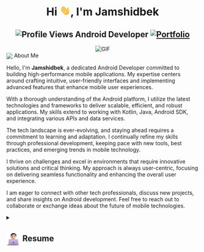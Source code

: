 <h1 align="center">Hi <img src="https://github.com/Jamie10X/Jamie10X/blob/main/icons/Hi.gif" width="28px"/>, I'm Jamshidbek</h1>
<h2 align="center">
  <img src="https://komarev.com/ghpvc/?username=Jamie10X&color=dc143c&style=for-the-badge" alt="Profile Views" style="height:21px;">
  Android Developer
  <a href="https://[your-portfolio-link]">
    <img src="https://img.shields.io/badge/Portfolio-543DE0?style=for-the-badge&logo=About.me&logoColor=white" alt="Portfolio" style="height:22px;">
  </a>
</h2>
<div align="center">
 <img alt="GIF" src="https://media4.giphy.com/media/11KzOet1ElBDz2/giphy.gif?cid=6c09b952ufa3xxbbm0mpuadm2zaik3wjp4m9luz2ly0lyz8d&ep=v1_internal_gif_by_id&rid=giphy.gif&ct=g" />
</div>
<img align='center' src="https://i.giphy.com/media/LOnt6uqjD9OexmQJRB/giphy.gif" width="37"/> About Me

Hello, I'm **Jamshidbek**, a dedicated Android Developer committed to building high-performance mobile applications. My expertise centers around crafting intuitive, user-friendly interfaces and implementing advanced features that enhance mobile user experiences.

With a thorough understanding of the Android platform, I utilize the latest technologies and frameworks to deliver scalable, efficient, and robust applications. My skills extend to working with Kotlin, Java, Android SDK, and integrating various APIs and data services.

The tech landscape is ever-evolving, and staying ahead requires a commitment to learning and adaptation. I continually refine my skills through professional development, keeping pace with new tools, best practices, and emerging trends in mobile technology.

I thrive on challenges and excel in environments that require innovative solutions and critical thinking. My approach is always user-centric, focusing on delivering seamless functionality and enhancing the overall user experience.

I am eager to connect with other tech professionals, discuss new projects, and share insights on Android development. Feel free to reach out to collaborate or exchange ideas about the future of mobile technologies.

<details>
 <summary><h2> <img align="center" src="https://github.com/Jamie10X/Jamie10X/blob/main/icons/about.png" width="37" /> Resume</h2></summary>

 <details>
  <summary><h4> <img align="center" src="https://github.com/Jamie10X/Jamie10X/blob/main/icons/academics.gif" width="29"/> Academics</h4></summary>

  <span><img src="https://img.shields.io/badge/CS-Dongseo University-1877F2?style=for-the-badge"></span>
  <span><img src="https://img.shields.io/badge/GPA-3.8/4.0-EFEEE9?style=for-the-badge"></span>
<br>
  <a href="http://www.dongseo.ac.kr/eng/">Dongseo University</a>

</details>

<details>
  <summary><h4> <img align="center" src="https://github.com/Jamie10X/Jamie10X/blob/main/icons/experience.gif" width="29"/> Experience</h4></summary>

- **Freelance Android Developer** | Various Clients | Period of Engagement (e.g., 2022 - Present)
  - Develop and maintain custom Android applications for various clients across multiple industries.
  - Implement user-centric designs and functionalities, enhancing user engagement and satisfaction.
  - Optimize application performance, improve stability, and integrate cutting-edge solutions using Kotlin.

- **Personal Projects**
--

</details>


<details>
  <summary><h4> <img align="center" src="https://github.com/Jamie10X/Jamie10X/blob/main/icons/coding.gif" width="29"/> Coding Handles</h4></summary>
  [![LeetCode](https://img.shields.io/badge/LeetCode-000000?style=for-the-badge&logo=LeetCode&logoColor=#d16c06)](https://www.leetcode.com/Jamie1023)
  [![GitHub](https://img.shields.io/badge/GitHub-100000?style=for-the-badge&logo=github&logoColor=white)](https://github.com/Jamie10X)
  [![Google Developer](https://img.shields.io/badge/Google_Developer-4285F4?style=for-the-badge&logo=google&logoColor=white)](https://developers.google.com/profile/u/JamshidbekBoynazarov)
  [![Hackerrank](https://img.shields.io/badge/-Hackerrank-2EC866?style=for-the-badge&logo=HackerRank&logoColor=white)](https://www.hackerrank.com/jamshidboynazar1)
</details>

<details>
  <summary><h4> <img align="center" src="https://github.com/Jamie10X/Jamie10X/blob/main/icons/techstack.gif" width="29"/> Tech Stack</h4></summary>

  #### Core Languages
  ![Kotlin](https://img.shields.io/badge/kotlin-%230095D5.svg?style=for-the-badge&logo=kotlin&logoColor=white)
  ![Python](https://img.shields.io/badge/python-3670A0?style=for-the-badge&logo=python&logoColor=ffdd54)
  ![JavaScript](https://img.shields.io/badge/javascript-%23323330.svg?style=for-the-badge&logo=javascript&logoColor=%23F7DF1E)
  ![Java](https://img.shields.io/badge/java-%23ED8B00.svg?style=for-the-badge&logo=java&logoColor=white)

  #### Web Development
  ![Node.js](https://img.shields.io/badge/Node.js-43853D?style=for-the-badge&logo=nodedotjs&logoColor=white)
  ![MongoDB](https://img.shields.io/badge/MongoDB-%234ea94b.svg?style=for-the-badge&logo=mongodb&logoColor=white)
  ![Express.js](https://img.shields.io/badge/Express.js-000000?style=for-the-badge&logo=express&logoColor=white)
  ![MySQL](https://img.shields.io/badge/mysql-%2300f.svg?style=for-the-badge&logo=mysql&logoColor=white)

  #### Android Development
  ![Android SDK](https://img.shields.io/badge/Android_SDK-%233DDC84.svg?style=for-the-badge&logo=android&logoColor=white)
  ![Jetpack Compose](https://img.shields.io/badge/Jetpack_Compose-%2355458A.svg?style=for-the-badge&logo=androidstudio&logoColor=white)
  ![Ktor](https://img.shields.io/badge/Ktor-000000?style=for-the-badge&logo=ktor&logoColor=white)
  ![XML](https://img.shields.io/badge/XML-F9F9F9?style=for-the-badge&logoColor=black)

  #### Tools and Deployment
  ![Android Studio](https://img.shields.io/badge/Android_Studio-%233DDC84.svg?style=for-the-badge&logo=androidstudio&logoColor=white)
  ![Git](https://img.shields.io/badge/-Git-%23F05032.svg?style=for-the-badge&logo=git&logoColor=white)
  ![Gradle](https://img.shields.io/badge/Gradle-%2302303A.svg?style=for-the-badge&logo=gradle&logoColor=white)
  ![Firebase](https://img.shields.io/badge/firebase-%23039BE5.svg?style=for-the-badge&logo=firebase)
  ![Figma](https://img.shields.io/badge/figma-%23F24E1E.svg?style=for-the-badge&logo=figma&logoColor=white)
  ![Firebase App Distribution](https://img.shields.io/badge/Firebase_App_Distribution-%23FFCA28.svg?style=for-the-badge&logo=firebase&logoColor=black)
  ![Heroku](https://img.shields.io/badge/heroku-%23430098.svg?style=for-the-badge&logo=heroku&logoColor=white)

</details>

<details>
  <summary><h4> <img align="center" src="https://github.com/Jamie10X/Jamie10X/blob/main/icons/projects.gif" width="29"/> Projects</h4></summary>

  #### [Pubg Mobile Tournament Organizer App](https://github.com/Jamie10X/PubgArena)
  <span><img src="https://img.shields.io/badge/Kotlin-%230095D5.svg?style=for-the-badge&logo=kotlin&logoColor=white"> <img src="https://img.shields.io/badge/Firebase-%23039BE5.svg?style=for-the-badge&logo=firebase&logoColor=white"></span>
  - Created an app for organizing and managing PUBG mobile tournaments, featuring real-time updates of match results and player standings.
  - Integrated payment solutions for entry fees and built-in chat for participant communication.
  - **Impact:** Streamlined tournament management, enhancing user engagement and significantly increasing the number of organized events.

  #### [InkSpire](https://github.com/Jamie10X/InkSpire)
  <span><img src="https://img.shields.io/badge/Kotlin-%230095D5.svg?style=for-the-badge&logo=kotlin&logoColor=white"> <img src="https://img.shields.io/badge/Android_SDK-%233DDC84.svg?style=for-the-badge&logo=android&logoColor=white"></span>
  - Developed a blog publishing Website inspired by platforms like Medium, designed to facilitate content creation and distribution.
  - Features include rich text editing.
  - **Impact:** Enabled writers to reach a wider audience with their content, significantly enhancing user engagement and contributing to a vibrant community of readers and contributors.
   increase in daily active users.

  #### [CatDogClassifier](https://github.com/Jamie10X/CatDogClassifier)
  <span><img src="https://img.shields.io/badge/Python-3670A0?style=for-the-badge&logo=python&logoColor=ffdd54"> <img src="https://img.shields.io/badge/TensorFlow-%23FF6F00.svg?style=for-the-badge&logo=tensorflow&logoColor=white"></span>
  - Developed a machine learning model to distinguish between images of cats and dogs using TensorFlow.
  - Deployed the model in a user-friendly app interface, enabling users to upload images for classification.
  - **Impact:** Demonstrated the practical application of convolutional neural networks, providing a foundation for further development of more complex image recognition systems.

</details>

<details>
  <summary><h2> <img align="center" src="https://github.com/ParthJohri/ParthJohri/blob/readME/icons/stats.gif"  width="32"/> Stats</h2></summary>

  ### Leetcode
  <div align="center">

  ![LeetCode Stats](https://leetcode.card.workers.dev/Jamie1023?theme=auto&font=baloo&extension=null)


  </div>

 <details>
  <summary><h2> <img align="center" src="https://github.com/Jamie10X/Jamie10X/blob/main/icons/stats.gif" width="32"/> Stats</h2></summary>

  ### GitHub
  <div align="center">

   ![GitHub Stats](https://github-readme-stats.vercel.app/api?username=Jamie10X&theme=tokyonight&hide_border=false&include_all_commits=true&count_private=true)<br/>
   ![GitHub Streak Stats](https://github-readme-streak-stats.herokuapp.com/?user=Jamie10X&theme=tokyonight&hide_border=false)<br/>
   ![Top Languages](https://github-readme-stats.vercel.app/api/top-langs/?username=Jamie10X&theme=tokyonight&hide_border=false&include_all_commits=true&count_private=true&layout=compact)<br/>
   ![GitHub Activity Graph](https://github-readme-activity-graph.vercel.app/graph?username=Jamie10X&theme=tokyo-night)

  </div>
</details>

<details>
  <summary><h2> <img align='center' src='https://github.com/Jamie10X/Jamie10X/blob/main/icons/social.gif' width='37' /> Socials</h2></summary>

<div align="center">
  <a href="https://github.com/Jamie10X">
    <img src="https://github.com/Jamie10X/Jamie10X/blob/main/icons/Github.gif" width="70"/>
  </a>
  <a href="https://linkedin.com/in/jamshidbek-boynazarov-956227248">
    <img src="https://github.com/Jamie10X/Jamie10X/blob/main/icons/Linkedin.gif" width="70"/>
  </a>
</div>
</details>

## <img align="center" src="https://github.com/Jamie10X/Jamie10X/blob/main/icons/Contact.gif"  width="37"/> Contact Me

<p>
 <i>You can reach out to me via</i>
&nbsp;<a href="mailto:jamshidboynazarov0@gmail.com">
     <img align="center" src="https://github.com/Jamie10X/Jamie10X/blob/main/icons/Gmail.gif"  width="100"/>
 </a>
</p>

## <img align ='center' src='https://media2.giphy.com/media/UQDSBzfyiBKvgFcSTw/giphy.gif?cid=ecf05e47p3cd513axbek3f56ti3jzizq8hincw20jauyyfyw&rid=giphy.gif' width ='37' /> Random Joke

<details>
  <summary>Click to see a random joke</summary>
  <div align="center">

  ![Jokes Card](https://readme-jokes.vercel.app/api?theme=halloween)

  </div>
</details>

<div align="center">
  <picture>
    <source media="(prefers-color-scheme: dark)" srcset="https://github.com/ParthJohri/ParthJohri/blob/output/github-contribution-grid-snake-dark.svg">
    <source media="(prefers-color-scheme: light)" srcset="https://github.com/ParthJohri/ParthJohri/blob/output/github-contribution-grid-snake.svg">
    <img alt="github contribution grid snake animation" src="https://github.com/ParthJohri/ParthJohri/blob/output/github-contribution-grid-snake.svg">
  </picture>
</div>






